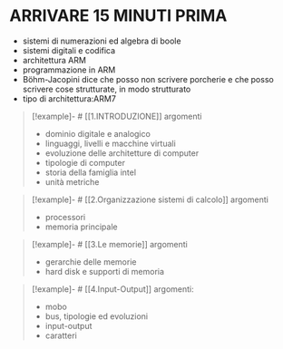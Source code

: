 # ARRIVARE 15 MINUTI PRIMA
- sistemi di numerazioni ed algebra di boole
- sistemi digitali e codifica
- architettura ARM
- programmazione in ARM
- Böhm-Jacopini dice che posso non scrivere porcherie e che posso scrivere cose strutturate, in modo strutturato
- tipo di architettura:ARM7
>[!example]- # [[1.INTRODUZIONE]]
> argomenti
>- dominio digitale e analogico
>- linguaggi, livelli e macchine virtuali
>- evoluzione delle architetture di computer
>- tipologie di computer
>- storia della famiglia intel
>- unità metriche


>[!example]- # [[2.Organizzazione sistemi di calcolo]]
> argomenti
> - processori
> - memoria principale

>[!example]- # [[3.Le memorie]]
>argomenti
>- gerarchie delle memorie
>- hard disk e supporti di memoria


>[!example]- # [[4.Input-Output]]
>argomenti:
>- mobo
>- bus, tipologie ed evoluzioni
>- input-output
>- caratteri
